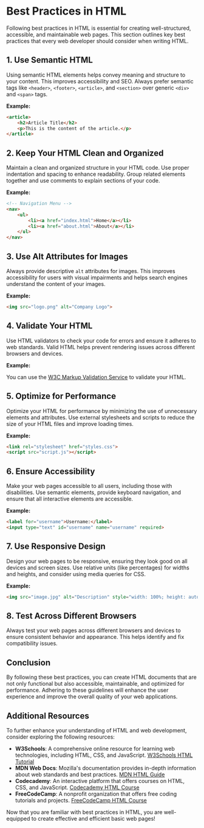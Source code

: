 # Best Practices in HTML

Following best practices in HTML is essential for creating well-structured, accessible, and maintainable web pages. This section outlines key best practices that every web developer should consider when writing HTML.

## 1. Use Semantic HTML

Using semantic HTML elements helps convey meaning and structure to your content. This improves accessibility and SEO. Always prefer semantic tags like `<header>`, `<footer>`, `<article>`, and `<section>` over generic `<div>` and `<span>` tags.

**Example:**

```html
<article>
    <h2>Article Title</h2>
    <p>This is the content of the article.</p>
</article>
```

## 2. Keep Your HTML Clean and Organized

Maintain a clean and organized structure in your HTML code. Use proper indentation and spacing to enhance readability. Group related elements together and use comments to explain sections of your code.

**Example:**

```html
<!-- Navigation Menu -->
<nav>
    <ul>
        <li><a href="index.html">Home</a></li>
        <li><a href="about.html">About</a></li>
    </ul>
</nav>
```

## 3. Use Alt Attributes for Images

Always provide descriptive `alt` attributes for images. This improves accessibility for users with visual impairments and helps search engines understand the content of your images.

**Example:**

```html
<img src="logo.png" alt="Company Logo">
```

## 4. Validate Your HTML

Use HTML validators to check your code for errors and ensure it adheres to web standards. Valid HTML helps prevent rendering issues across different browsers and devices.

**Example:**

You can use the [W3C Markup Validation Service](https://validator.w3.org/) to validate your HTML.

## 5. Optimize for Performance

Optimize your HTML for performance by minimizing the use of unnecessary elements and attributes. Use external stylesheets and scripts to reduce the size of your HTML files and improve loading times.

**Example:**

```html
<link rel="stylesheet" href="styles.css">
<script src="script.js"></script>
```

## 6. Ensure Accessibility

Make your web pages accessible to all users, including those with disabilities. Use semantic elements, provide keyboard navigation, and ensure that all interactive elements are accessible.

**Example:**

```html
<label for="username">Username:</label>
<input type="text" id="username" name="username" required>
```

## 7. Use Responsive Design

Design your web pages to be responsive, ensuring they look good on all devices and screen sizes. Use relative units (like percentages) for widths and heights, and consider using media queries for CSS.

**Example:**

```html
<img src="image.jpg" alt="Description" style="width: 100%; height: auto;">
```

## 8. Test Across Different Browsers

Always test your web pages across different browsers and devices to ensure consistent behavior and appearance. This helps identify and fix compatibility issues.

## Conclusion

By following these best practices, you can create HTML documents that are not only functional but also accessible, maintainable, and optimized for performance. Adhering to these guidelines will enhance the user experience and improve the overall quality of your web applications.

## Additional Resources

To further enhance your understanding of HTML and web development, consider exploring the following resources:

- **W3Schools**: A comprehensive online resource for learning web technologies, including HTML, CSS, and JavaScript. [W3Schools HTML Tutorial](https://www.w3schools.com/html/)
- **MDN Web Docs**: Mozilla's documentation provides in-depth information about web standards and best practices. [MDN HTML Guide](https://developer.mozilla.org/en-US/docs/Web/HTML)
- **Codecademy**: An interactive platform that offers courses on HTML, CSS, and JavaScript. [Codecademy HTML Course](https://www.codecademy.com/learn/learn-html)
- **FreeCodeCamp**: A nonprofit organization that offers free coding tutorials and projects. [FreeCodeCamp HTML Course](https://www.freecodecamp.org/learn/responsive-web-design/#basic-html-and-html5)

Now that you are familiar with best practices in HTML, you are well-equipped to create effective and efficient basic web pages!
